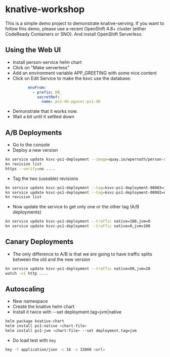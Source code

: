 # knative-workshop
This is a simple demo project to demonstrate knative-serving. If you want to follow this demo, please use a recent OpenShift 4.8+ cluster (either CodeReady Containers or SNO). And install OpenShift Serverless.

## Using the Web UI
- Install person-service helm chart
- Click on "Make serverless"
- Add an environment variable APP_GREETING with some nice content
- Click on Edit Service to make the ksvc use the database:

```YAML
          envFrom:
            - prefix: DB_
              secretRef:
                name: ps1-db-pguser-ps1-db
```

- Demonstrate that it works now. 
- Wait a bit until it settled down

## A/B Deployments
- Go to the console
- Deploy a new version

```bash
kn service update ksvc-ps1-deployment --image=quay.io/wpernath/person-service:v1.8.10-jvm --env APP_GREETING="We are now in JVM mode"
kn revision list
https --verify=no ....
```

- Tag the two (useable) revisions

```bash
kn service update ksvc-ps1-deployment --tag=ksvc-ps1-deployment-00003=jvm
kn service update ksvc-ps1-deployment --tag=ksvc-ps1-deployment-00002=native
kn revision list
```

- Now update the service to get only one or the other tag (A/B deployments)

```bash
kn service update ksvc-ps1-deployment --traffic native=100,jvm=0
kn service update ksvc-ps1-deployment --traffic native=0,jvm=100
```

## Canary Deployments
- The only difference to A/B is that we are going to have traffic splits between the old and the new version

```bash
kn service update ksvc-ps1-deployment --traffic native=80,jvm=20
watch -n1 http ....
```

## Autoscaling
- New namespace
- Create the knative helm chart
- Install it twice with --set deployment.tag=jvm|native

```bash
helm package knative-chart
helm install ps1-native <chart-file>
helm install ps1-jvm <chart-file> --set deployment.tag=jvm

```
- Do load test with `hey`

```bash
hey -T application/json -c 16 -n 32000 <url>
```

